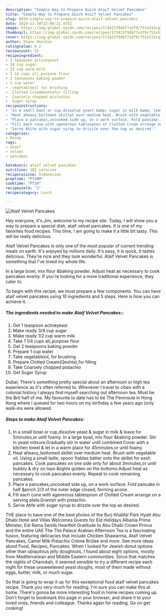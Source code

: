 ```yaml
---
description: "Simple Way to Prepare Quick Ataif Velvet Pancakes"
title: "Simple Way to Prepare Quick Ataif Velvet Pancakes"
slug: 6919-simple-way-to-prepare-quick-ataif-velvet-pancakes
date: 2019-11-30T22:08:21.975Z
image: https://img-global.cpcdn.com/recipes/17342379dbf7a3f9/751x532cq70/ataif-velvet-pancakes-recipe-main-photo.jpg
thumbnail: https://img-global.cpcdn.com/recipes/17342379dbf7a3f9/751x532cq70/ataif-velvet-pancakes-recipe-main-photo.jpg
cover: https://img-global.cpcdn.com/recipes/17342379dbf7a3f9/751x532cq70/ataif-velvet-pancakes-recipe-main-photo.jpg
author: Shane Houston
ratingvalue: 4.2
reviewcount: 15
recipeingredient:
- 1 teaspoon activeyeast
- 34 cup sugar
- 12 cup warm milk
- 1 14 cups all_purpose flour
- 2 teaspoons baking powder
- 1 cup water
-  vegetableoil for brushing
-  Clotted CreamQeshtafor filling
-  Coarsely chopped pistachio
-  Suger Syrup
recipeinstructions:
- "In a small bowl or cup,dissolve yeast &amp; sugar in milk &amp; leave for 5minutes,or until foamy. In a large bowl, mix flour &amp;baking powder. Stir in yeast mitxure.Gradually stir in water until combined Cover with a kitchen towel &amp; let in a warm place for 45minutes,or until foamy."
- "Heat aheavy_bottomed skillet over medium heat. Brush with vegetable oil. Using a small ladle, spoon 1tables batter onto the skillet for eash pancakes. Cook pancakes on one side only for about 3minutes,or until bubbly &amp; dry on tops &amp;lights golden on the bottoms.Adjust heat as necessary to cook pancakes evenly. Repeat to cook remaining pancakes."
- "Place a pancakes,uncooked side up, on a work surface. Fold pancake in half &amp;pinch 2/3 of the outer edge closed, forming acone."
- "Fill each cone with agenerous tablespoon of Clotted Cream arrange on a serving plate.Granish with pistachio."
- "Serve Atife with sugar syrup to drizzle over the top as desired."
categories:
- Resep
tags:
- ataif
- velvet
- pancakes

katakunci: ataif velvet pancakes
nutrition: 102 calories
recipecuisine: Indonesian
preptime: "PT40M"
cooktime: "PT1H"
recipeyield: "3"
recipecategory: Lunch

---
```



![Ataif Velvet Pancakes](https://img-global.cpcdn.com/recipes/17342379dbf7a3f9/751x532cq70/ataif-velvet-pancakes-recipe-main-photo.jpg)

Hey everyone, it's Jim, welcome to my recipe site. Today, I will show you a way to prepare a special dish, ataif velvet pancakes. It is one of my favorites food recipes. This time, I am going to make it a little bit tasty. This will be really delicious.

Ataif Velvet Pancakes is only one of the most popular of current trending meals on earth. It's enjoyed by millions daily. It's easy, it is quick, it tastes delicious. They're nice and they look wonderful. Ataif Velvet Pancakes is something that I've loved my whole life.

In a large bowl, mix flour &amp;baking powder. Adjust heat as necessary to cook pancakes evenly. If you&#39;re looking for a more traditional experience, they cater to.


To begin with this recipe, we must prepare a few components. You can have ataif velvet pancakes using 10 ingredients and 5 steps. Here is how you can achieve it.

##### The ingredients needed to make Ataif Velvet Pancakes::

1. Get 1 teaspoon activeyeast
1. Make ready 3/4 cup sugar
1. Make ready 1/2 cup warm milk
1. Take 1 1/4 cups all_purpose flour
1. Get 2 teaspoons baking powder
1. Prepare 1 cup water
1. Take  vegetableoil, for brushing
1. Prepare  Clotted Cream(Qeshta),for filling
1. Take  Coarsely chopped pistachio
1. Get  Suger Syrup


Dubai; There&#39;s something pretty special about an afternoon or high tea experience as it&#39;s often referred to. Whenever I travel to cities with a colonial history I always find myself searching out afternoon tea. Must be the Brit half of me. My favourite to date has to be The Peninsula in Hong Kong where I queued for two hours on my birthday a few years ago (only walk-ins were allowed. 

##### Steps to make Ataif Velvet Pancakes:

1. In a small bowl or cup,dissolve yeast &amp; sugar in milk &amp; leave for 5minutes,or until foamy. In a large bowl, mix flour &amp;baking powder. Stir in yeast mitxure.Gradually stir in water until combined Cover with a kitchen towel &amp; let in a warm place for 45minutes,or until foamy.
1. Heat aheavy_bottomed skillet over medium heat. Brush with vegetable oil. Using a small ladle, spoon 1tables batter onto the skillet for eash pancakes. Cook pancakes on one side only for about 3minutes,or until bubbly &amp; dry on tops &amp;lights golden on the bottoms.Adjust heat as necessary to cook pancakes evenly. Repeat to cook remaining pancakes.
1. Place a pancakes,uncooked side up, on a work surface. Fold pancake in half &amp;pinch 2/3 of the outer edge closed, forming acone.
1. Fill each cone with agenerous tablespoon of Clotted Cream arrange on a serving plate.Granish with pistachio.
1. Serve Atife with sugar syrup to drizzle over the top as desired.


THE place to have one of the best photos of the Burj Khalifa! Park Hyatt Abu Dhabi Hotel and Villas Welcomes Guests for Eid Holidays Albania Prime Minister, Edi Rama Sends Heartfelt Gratitude to Abu Dhabi Crown Prince and the entire UAE The The Palace Arabian Afternoon Tea is a fascinating fusion, featuring delicacies that include Chicken Shawarma, Ataif Velvet Pancakes, Camel Milk Pistachio Crème Brûlee and more. See more ideas about Food, Recipes, Pancakes. When I looked for Jewish donut options other than ubiquitous jelly doughnuts, I found about eight options, mostly from Mediterranean and Middle Eastern communities. Since that matches the nights of Chanukah, it seemed sensible to try a different recipe each night for these unsweetened yeast doughs, most of them made without eggs, butter, milk, or much sugar. 

So that is going to wrap it up for this exceptional food ataif velvet pancakes recipe. Thank you very much for reading. I'm sure you can make this at home. There's gonna be more interesting food in home recipes coming up. Don't forget to bookmark this page in your browser, and share it to your loved ones, friends and colleague. Thanks again for reading. Go on get cooking!
